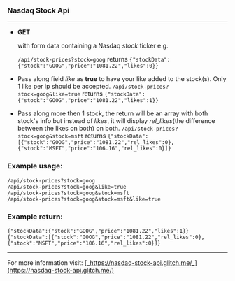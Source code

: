 ### Nasdaq Stock Api
___
*   **GET**  

    with form data containing a Nasdaq _stock_ ticker e.g.

    `/api/stock-prices?stock=goog` returns `{"stockData":{"stock":"GOOG","price":"1081.22","likes":0}}`

*   Pass along field _like_ as **true** to have your like added to the stock(s). Only 1 like per ip should be accepted.
 `/api/stock-prices?stock=goog&like=true`
 returns
 `{"stockData":{"stock":"GOOG","price":"1081.22","likes":1}}`

*   Pass along more then 1 stock, the return will be an array with both stock's info but instead of _likes_, it will display _rel_likes_(the difference between the likes on both) on both.
 `/api/stock-prices?stock=goog&stock=msft` returns `{"stockData":[{"stock":"GOOG","price":"1081.22","rel_likes":0},{"stock":"MSFT","price":"106.16","rel_likes":0}]}`

### Example usage:

`/api/stock-prices?stock=goog`  
`/api/stock-prices?stock=goog&like=true`  
`/api/stock-prices?stock=goog&stock=msft`  
`/api/stock-prices?stock=goog&stock=msft&like=true`  

### Example return:

`{"stockData":{"stock":"GOOG","price":"1081.22","likes":1}}`  
`{"stockData":[{"stock":"GOOG","price":"1081.22","rel_likes":0},{"stock":"MSFT","price":"106.16","rel_likes":0}]}`

* * *
For more information visit: [_https://nasdaq-stock-api.glitch.me/_](https://nasdaq-stock-api.glitch.me/)
